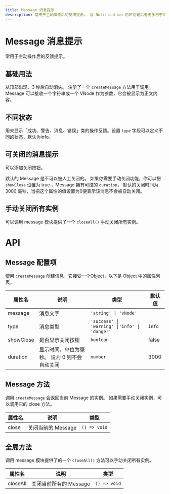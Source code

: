 ```yaml
---
title: Message 消息提示
description: 常用于主动操作后的反馈提示。 与 Notification 的区别是后者更多用于系统级通知的被动提醒。
---
```


# Message 消息提示

常用于主动操作后的反馈提示。

## 基础用法

从顶部出现，3 秒后自动消失。 注册了一个 `createMessage` 方法用于调用。 Message 可以接收一个字符串或一个 VNode 作为参数，它会被显示为正文内容。

<preview path="../demo/Message/Basic.vue" title="基础用法" description="Message 组件的基础用法"></preview>

## 不同状态

用来显示「成功、警告、消息、错误」类的操作反馈。设置 `type` 字段可以定义不同的状态，默认为info。

<preview path="../demo/Message/Type.vue" title="不同状态" description="Message 组件的不同状态"></preview>

## 可关闭的消息提示

可以添加关闭按钮。

默认的 Message 是不可以被人工关闭的。 如果你需要手动关闭功能，你可以把 `showClose` 设置为 true ，Message 拥有可控的 `duration`， 默认的关闭时间为 3000 毫秒，当把这个属性的值设置为0便表示该消息不会被自动关闭。

<preview path="../demo/Message/Close.vue" title="可关闭的消息提示" description="Message 组件的可关闭的消息提示"></preview>

## 手动关闭所有实例

可以调用 message 模块提供了一个 `closeAll()` 手动关闭所有实例。

<preview path="../demo/Message/CloseAll.vue" title="手动关闭所有实例" description="Message 组件的手动关闭所有实例"></preview>

# API

## Message 配置项

使用 `createMessage` 创建信息，它接受一个Object，以下是 Object 中的属性列表。

| 属性名    | 说明                                         | 类型                                          | 默认值 |
| --------- | -------------------------------------------- | --------------------------------------------- | ------ |
| message   | 消息文字                                     | `'string' \| 'vNode'`                         |        |
| type      | 消息类型                                     | `'success' \| 'warning' \|'info' \| 'danger'` | `info` |
| showClose | 是否显示关闭按钮                             | `boolean`                                     | false  |
| duration  | 显示时间，单位为毫秒。 设为 0 则不会自动关闭 | `number`                                      | 3000   |

## Message 方法

调用 `createMessage` 会返回当前 Message 的实例。 如果需要手动关闭实例，可以调用它的 close 方法。

| 属性名 | 说明               | 类型         |
| ------ | ------------------ | ------------ |
| close  | 关闭当前的 Message | `() => void` |

## 全局方法

调用 message 模块提供了的一个 `closeAll()` 方法可以手动关闭所有实例。

| 属性名   | 说明                   | 类型         |
| -------- | ---------------------- | ------------ |
| closeAll | 关闭当前所有的 Message | `() => void` |
